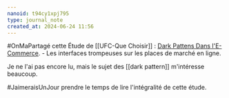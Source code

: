 ```yaml
---
nanoid: t94cy1xpj795
type: journal_note
created_at: 2024-06-24 11:56
---
```

#OnMaPartagé cette Étude de [[UFC-Que Choisir]] : [Dark Pattens Dans l'E-Commerce](https://www.quechoisir.org/action-ufc-que-choisir-dark-patterns-sur-les-sites-d-e-commerce-l-ufc-que-choisir-appelle-les-autorites-a-sanctionner-les-interfaces-trompeuses-n125978/?dl=137778). - Les interfaces trompeuses sur les places de marché en ligne.

Je ne l'ai pas encore lu, mais le sujet des [[dark pattern]] m'intéresse beaucoup.

#JaimeraisUnJour prendre le temps de lire l'intégralité de cette étude.
